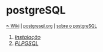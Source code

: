# postgreSQL


<sub>[:arrow_upper_left: Wiki](../../README.md) \| [postgresql.org](https://www.postgresql.org/) \| [sobre o postgreSQL](about.md)<sub>

1. [*Instalação*](install.md)
2. [*PLPGSQL*](plpgsql.md)



